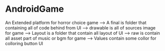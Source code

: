 # AndroidGame
An Extended platform for horror choice game
--> A final is folder that containing all of code behind from UI
--> drawable is all of sources image for game
--> Layout is a folder that contain all layout of UI 
--> raw is contain all asset part of music or bgm for game
--> Values contain some collor for colloring button UI
